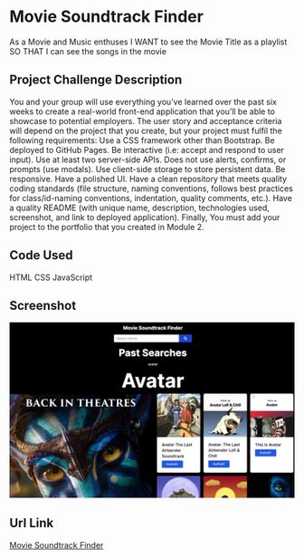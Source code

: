 # Movie Soundtrack Finder
As a Movie and Music enthuses I WANT to see the Movie Title as a playlist SO THAT I can see the songs in the movie

## Project Challenge Description
You and your group will use everything you’ve learned over the past six weeks to create a real-world front-end application that you’ll be able to showcase to potential employers. The user story and acceptance criteria will depend on the project that you create, but your project must fulfil the following requirements:
Use a CSS framework other than Bootstrap.
Be deployed to GitHub Pages.
Be interactive (i.e: accept and respond to user input).
Use at least two server-side APIs.
Does not use alerts, confirms, or prompts (use modals).
Use client-side storage to store persistent data.
Be responsive.
Have a polished UI.
Have a clean repository that meets quality coding standards (file structure, naming conventions, follows best practices for class/id-naming conventions, indentation, quality comments, etc.).
Have a quality README (with unique name, description, technologies used, screenshot, and link to deployed application).
Finally, You must add your project to the portfolio that you created in Module 2.


## Code Used
HTML CSS JavaScript

## Screenshot
![This is an image of my project](https://github.com/megsra17/movie-soundtrack-finder/blob/main/Screen%20Shot%202022-10-18%20at%205.46.00%20PM.png)

## Url Link
[Movie Soundtrack Finder](https://megsra17.github.io/movie-soundtrack-finder/)
